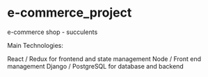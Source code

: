 # e-commerce_project
e-commerce shop - succulents

Main Technologies:

React / Redux for frontend and state management
Node / Front end management
Django / PostgreSQL for database and backend

